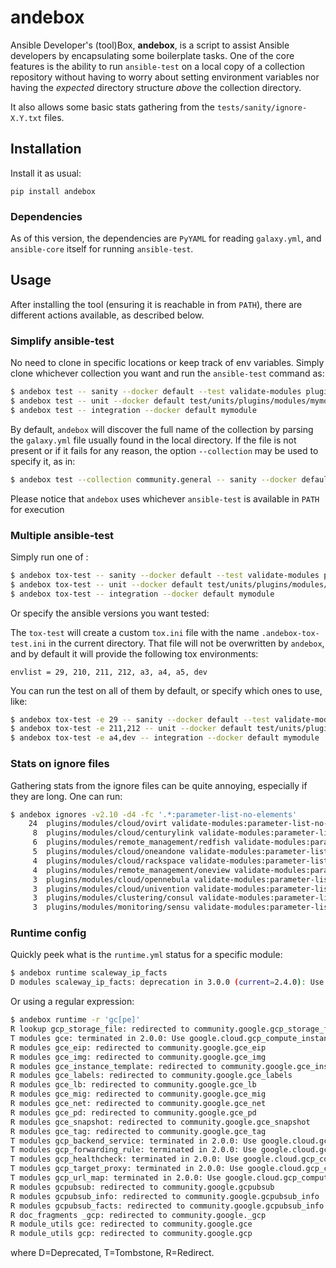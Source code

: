 andebox
=======

Ansible Developer's (tool)Box, **andebox**, is a script to assist Ansible developers
by encapsulating some boilerplate tasks. One of the core features is the ability to run
`ansible-test` on a local copy of a collection repository without having to worry about
setting environment variables nor having the _expected_ directory structure _above_ the
collection directory.

It also allows some basic stats gathering from the `tests/sanity/ignore-X.Y.txt` files.

## Installation

Install it as usual:

    pip install andebox

### Dependencies

As of this version, the dependencies are `PyYAML` for reading `galaxy.yml`, and `ansible-core` itself
for running `ansible-test`.

## Usage

After installing the tool (ensuring it is reachable in from `PATH`), there are different actions available, as described below.

### Simplify ansible-test

No need to clone in specific locations or keep track of env variables. Simply clone whichever collection you want and
run the `ansible-test` command as:

```bash
$ andebox test -- sanity --docker default --test validate-modules plugins/modules/mymodule.py
$ andebox test -- unit --docker default test/units/plugins/modules/mymodule.py
$ andebox test -- integration --docker default mymodule
```

By default, `andebox` will discover the full name of the collection by parsing the `galaxy.yml` file usually found in
the local directory.
If the file is not present or if it fails for any reason, the option `--collection` may be used to specify it, as in:

```bash
$ andebox test --collection community.general -- sanity --docker default -v --test validate-modules
```

Please notice that `andebox` uses whichever `ansible-test` is available in `PATH` for execution

### Multiple ansible-test

Simply run one of :

```bash
$ andebox tox-test -- sanity --docker default --test validate-modules plugins/modules/mymodule.py
$ andebox tox-test -- unit --docker default test/units/plugins/modules/mymodule.py
$ andebox tox-test -- integration --docker default mymodule
```

Or specify the ansible versions you want tested:

The `tox-test` will create a custom `tox.ini` file with the name `.andebox-tox-test.ini` in the current directory.
That file will not be overwritten by `andebox`, and by default it will provide the following tox environments:

    envlist = 29, 210, 211, 212, a3, a4, a5, dev

You can run the test on all of them by default, or specify which ones to use, like:

```bash
$ andebox tox-test -e 29 -- sanity --docker default --test validate-modules plugins/modules/mymodule.py
$ andebox tox-test -e 211,212 -- unit --docker default test/units/plugins/modules/mymodule.py
$ andebox tox-test -e a4,dev -- integration --docker default mymodule
```

### Stats on ignore files

Gathering stats from the ignore files can be quite annoying, especially if they are long. One can run:

```bash
$ andebox ignores -v2.10 -d4 -fc '.*:parameter-list-no-elements'
    24  plugins/modules/cloud/ovirt validate-modules:parameter-list-no-elements
     8  plugins/modules/cloud/centurylink validate-modules:parameter-list-no-elements
     6  plugins/modules/remote_management/redfish validate-modules:parameter-list-no-elements
     5  plugins/modules/cloud/oneandone validate-modules:parameter-list-no-elements
     4  plugins/modules/cloud/rackspace validate-modules:parameter-list-no-elements
     4  plugins/modules/remote_management/oneview validate-modules:parameter-list-no-elements
     3  plugins/modules/cloud/opennebula validate-modules:parameter-list-no-elements
     3  plugins/modules/cloud/univention validate-modules:parameter-list-no-elements
     3  plugins/modules/clustering/consul validate-modules:parameter-list-no-elements
     3  plugins/modules/monitoring/sensu validate-modules:parameter-list-no-elements
```

### Runtime config

Quickly peek what is the `runtime.yml` status for a specific module:

```bash
$ andebox runtime scaleway_ip_facts
D modules scaleway_ip_facts: deprecation in 3.0.0 (current=2.4.0): Use community.general.scaleway_ip_info instead.
```

Or using a regular expression:

```bash
$ andebox runtime -r 'gc[pe]'
R lookup gcp_storage_file: redirected to community.google.gcp_storage_file
T modules gce: terminated in 2.0.0: Use google.cloud.gcp_compute_instance instead.
R modules gce_eip: redirected to community.google.gce_eip
R modules gce_img: redirected to community.google.gce_img
R modules gce_instance_template: redirected to community.google.gce_instance_template
R modules gce_labels: redirected to community.google.gce_labels
R modules gce_lb: redirected to community.google.gce_lb
R modules gce_mig: redirected to community.google.gce_mig
R modules gce_net: redirected to community.google.gce_net
R modules gce_pd: redirected to community.google.gce_pd
R modules gce_snapshot: redirected to community.google.gce_snapshot
R modules gce_tag: redirected to community.google.gce_tag
T modules gcp_backend_service: terminated in 2.0.0: Use google.cloud.gcp_compute_backend_service instead.
T modules gcp_forwarding_rule: terminated in 2.0.0: Use google.cloud.gcp_compute_forwarding_rule or google.cloud.gcp_compute_global_forwarding_rule instead.
T modules gcp_healthcheck: terminated in 2.0.0: Use google.cloud.gcp_compute_health_check, google.cloud.gcp_compute_http_health_check or google.cloud.gcp_compute_https_health_check instead.
T modules gcp_target_proxy: terminated in 2.0.0: Use google.cloud.gcp_compute_target_http_proxy instead.
T modules gcp_url_map: terminated in 2.0.0: Use google.cloud.gcp_compute_url_map instead.
R modules gcpubsub: redirected to community.google.gcpubsub
R modules gcpubsub_info: redirected to community.google.gcpubsub_info
R modules gcpubsub_facts: redirected to community.google.gcpubsub_info
R doc_fragments _gcp: redirected to community.google._gcp
R module_utils gce: redirected to community.google.gce
R module_utils gcp: redirected to community.google.gcp
```
where D=Deprecated, T=Tombstone, R=Redirect.

